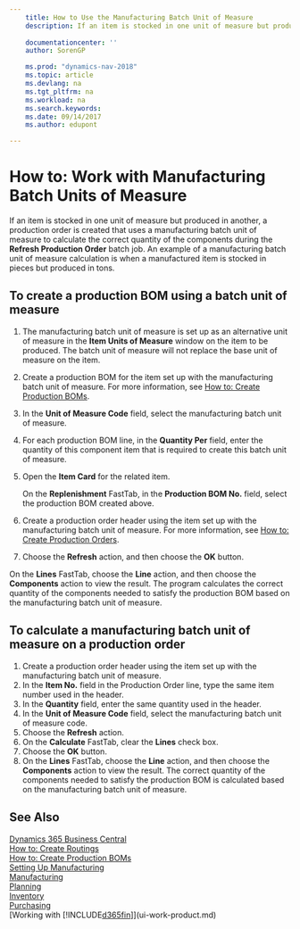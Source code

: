```yaml
---
    title: How to Use the Manufacturing Batch Unit of Measure 
    description: If an item is stocked in one unit of measure but produced in another, then the production order must be use a manufacturing batch unit of measure to calculate the correct quantity of components. An example of a manufacturing batch unit of measure calculation is when a manufactured item is stocked in pieces but produced in tons.
    
    documentationcenter: ''
    author: SorenGP

    ms.prod: "dynamics-nav-2018"
    ms.topic: article
    ms.devlang: na
    ms.tgt_pltfrm: na
    ms.workload: na
    ms.search.keywords:
    ms.date: 09/14/2017
    ms.author: edupont

---
```

# How to: Work with Manufacturing Batch Units of Measure
If an item is stocked in one unit of measure but produced in another, a production order is created that uses a manufacturing batch unit of measure to calculate the correct quantity of the components during the **Refresh Production Order** batch job. An example of a manufacturing batch unit of measure calculation is when a manufactured item is stocked in pieces but produced in tons.  

## To create a production BOM using a batch unit of measure  
1.  The manufacturing batch unit of measure is set up as an alternative unit of measure in the **Item Units of Measure** window on the item to be produced. The batch unit of measure will not replace the base unit of measure on the item.  
2.  Create a production BOM for the item set up with the manufacturing batch unit of measure. For more information, see [How to: Create Production BOMs](production-how-to-create-production-boms.md).  
3.  In the **Unit of Measure Code** field, select the manufacturing batch unit of measure.  
4.  For each production BOM line, in the **Quantity Per** field, enter the quantity of this component item that is required to create this batch unit of measure.  
5.  Open the **Item Card** for the related item.  

    On the **Replenishment** FastTab, in the **Production BOM No.** field, select the production BOM created above.  
6.  Create a production order header using the item set up with the manufacturing batch unit of measure. For more information, see [How to: Create Production Orders](production-how-to-create-production-orders.md).  
7.  Choose the **Refresh** action, and then choose  the **OK** button.  

On the **Lines** FastTab, choose the **Line** action, and then choose the **Components** action to view the result. The program calculates the correct quantity of the components needed to satisfy the production BOM based on the manufacturing batch unit of measure.  

## To calculate a manufacturing batch unit of measure on a production order  
1.  Create a production order header using the item set up with the manufacturing batch unit of measure.  
2.  In the **Item No.** field in the Production Order line, type the same item number used in the header.  
3.  In the **Quantity** field, enter the same quantity used in the header.  
4.  In the **Unit of Measure Code** field, select the manufacturing batch unit of measure code.  
5.  Choose the **Refresh** action.
6.  On the **Calculate** FastTab, clear the **Lines** check box.  
7.  Choose the **OK** button.  
8.  On the **Lines** FastTab, choose the **Line** action, and then choose the **Components** action to view the result. The correct quantity of the components needed to satisfy the production BOM is calculated based on the manufacturing batch unit of measure.  

## See Also
[Dynamics 365 Business Central](https://docs.microsoft.com/dynamics365/business-central/)  
[How to: Create Routings](production-how-to-create-routings.md)  
[How to: Create Production BOMs](production-how-to-create-production-boms.md)     
[Setting Up Manufacturing](production-configure-production-processes.md)  
[Manufacturing](production-manage-manufacturing.md)    
[Planning](production-planning.md)   
[Inventory](inventory-manage-inventory.md)  
[Purchasing](purchasing-manage-purchasing.md)  
[Working with [!INCLUDE[d365fin](includes/d365fin_md.md)]](ui-work-product.md)  
